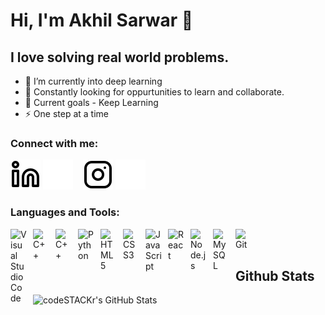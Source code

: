 # Hi, I'm Akhil Sarwar 👋 

## I love solving real world problems.

<!-- - 🔭  -->
- 🌱 I’m currently into deep learning
- 👯 Constantly looking for oppurtunities to learn and collaborate.
- 🥅 Current goals - Keep Learning
- ⚡ One step at a time


### Connect with me:


[![website](./img/linkedin-light.svg)](https://www.linkedin.com/in/akhil-sarwar-t-h-a6b635190#gh-light-mode-only)
[![website](./img/linkedin-dark.svg)](https://www.linkedin.com/in/akhil-sarwar-t-h-a6b635190#gh-dark-mode-only)
&nbsp;&nbsp;
[![website](./img/instagram-light.svg)](https://www.instagram.com/__akhil_sarwar__#gh-light-mode-only)
[![website](./img/instagram-dark.svg)](https://www.instagram.com/__akhil_sarwar__#gh-dark-mode-only)

### Languages and Tools:

<img align="left" alt="Visual Studio Code" width="26px" src="https://cdn.jsdelivr.net/gh/devicons/devicon/icons/vscode/vscode-original.svg" style="padding-right:10px;" />
<img align="left" width="26px" alt="C++" src="https://cdn.jsdelivr.net/gh/devicons/devicon/icons/c/c-original.svg" style="padding-right:10px;"/>

<img align="left" width="26px" alt="C++" src="https://cdn.jsdelivr.net/gh/devicons/devicon/icons/cplusplus/cplusplus-original.svg" style="padding-right:10px;"/>
<img align="left" width="26px" alt="Python" src="https://cdn.jsdelivr.net/gh/devicons/devicon/icons/python/python-original.svg" style="padding-right:10px;"/>
<img align="left" alt="HTML5" width="26px" src="https://cdn.jsdelivr.net/gh/devicons/devicon/icons/html5/html5-original.svg" style="padding-right:10px;" />
<img align="left" alt="CSS3" width="26px" src="https://cdn.jsdelivr.net/gh/devicons/devicon/icons/css3/css3-original.svg" style="padding-right:10px;" />
<img align="left" alt="JavaScript" width="26px" src="https://cdn.jsdelivr.net/gh/devicons/devicon/icons/javascript/javascript-original.svg" style="padding-right:10px;" />
<img align="left" alt="React" width="26px" src="https://cdn.jsdelivr.net/gh/devicons/devicon/icons/react/react-original.svg" style="padding-right:10px;" />
<img align="left" alt="Node.js" width="26px" src="https://cdn.jsdelivr.net/gh/devicons/devicon/icons/nodejs/nodejs-original.svg" style="padding-right:10px;" />
<img align="left" alt="MySQL" width="26px" src="https://cdn.jsdelivr.net/gh/devicons/devicon/icons/mysql/mysql-original.svg" style="padding-right:10px;" />
<img align="left" alt="Git" width="26px" src="https://cdn.jsdelivr.net/gh/devicons/devicon/icons/git/git-original.svg" style="padding-right:10px;" />

<br />
<br />


## Github Stats


  <img align="left" alt="codeSTACKr's GitHub Stats" src="https://github-readme-stats.vercel.app/api?username=akhilsarwar&show_icons=true&hide_border=false&title_color=ff652f&icon_color=FFE400&bg_color=09131B&text_color=ffffff&border_color=0c1a25" />

</details>



[instagram]: https://instagram.com/codeSTACKr
[linkedin]: https://linkedin.com/in/codeSTACKr

